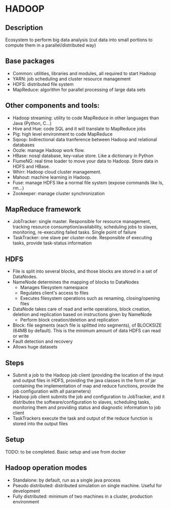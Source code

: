 # HADOOP

## Description

Ecosystem to perform big data analysis (cut data into small portions to compute them in a parallel/distributed way)

## Base packages

- Common: utilities, libraries and modules, all required to start Hadoop
- YARN: job scheduling and cluster resource management
- HDFS: distributed file system
- MapReduce: algorithm for parallel processing of large data sets

## Other components and tools:

- Hadoop streaming: utility to code MapReduce in other languages than Java (Python, C...)
- Hive and Hue: code SQL and it will translate to MapReduce jobs
- Pig: high level environment to code MapReduce
- Sqoop: bidirectional data tranference between Hadoop and relational databases
- Oozle: manage Hadoop work flow.
- HBase: nosql database, key-value store. Like a dictionary in Python
- FlumeNG: real time loader to move your data to Hadoop. Store data in HDFS and HBase.
- Whirr: Hadoop cloud cluster management.
- Mahout: machine learning in Hadoop.
- Fuse: manage HDFS like a normal file system (expose commands like ls, rm...)
- Zookeeper: manage cluster synchronization 

## MapReduce framework

- JobTracker: single master. Responsible for resource management, tracking resource consumption/availability, scheduling jobs to slaves, monitoring, re-executing failed tasks. Single point of failure
- TaskTracker: one slave per cluster-node. Responsible of executing tasks, provide task-status information

## HDFS

- File is split into several blocks, and those blocks are stored in a set of DataNodes.
- NameNode determines the mapping of blocks to DataNodes
  - Manages filesystem namespace
  - Regulates client's access to files
  - Executes filesystem operations such as renaming, closing/opening files
- DataNode takes care of read and write operations, block creation, deletion and replication based on instructions given by NameNode
  - Perform block creation/deletion and replication 
- Block: file segments (each file is splitted into segments), of BLOCKSIZE (64MB by default). This is the minimum amount of data HDFS can read or write
- Fault detection and recovery
- Allows huge datasets


## Steps

- Submit a job to the Hadoop job client (providing the location of the input and output files in HDFS, providing the java classes in the form of jar containing the implementation of map and reduce functions, provide the job configuration with all parameters) 
- Hadoop job client submits the job and configuration to JobTracker, and it distributes the software/configuration to slaves, scheduling tasks, monitoring them and providing status and diagnostic information to job client
- TaskTrackers execute the task and output of the reduce function is stored into the output files

## Setup

TODO: to be completed. Basic setup and use from docker

## Hadoop operation modes

- Standalone: by default, run as a single java process
- Pseudo distributed: distributed simulation on single machine. Useful for development
- Fully distributed: minimum of two machines in a cluster, production environment

